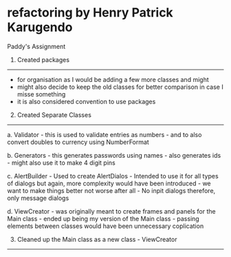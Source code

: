 # refactoring by Henry Patrick Karugendo

Paddy's Assignment


1. Created packages
------------------------
  - for organisation as I would be adding a few more classes and might 
  - might also decide to keep the old classes for better comparison in case I misse something
  - it is also considered convention to use packages


2. Created Separate Classes
------------------------
  a. Validator
    - this is used to validate entries as numbers 
    - and to also convert doubles to currency using NumberFormat
    
  b. Generators
    - this generates passwords using names
    - also generates ids
    - might also use it to make 4 digit pins 
    
  c. AlertBuilder
    - Used to create AlertDialos
    - Intended to use it for all types of dialogs but again, more complexity would have been introduced
    - we want to make things better not worse after all
    - No inpit dialogs therefore, only message dialogs
    
  d. ViewCreator
    - was originally meant to create frames and panels for the Main class
    - ended up being my version of the Main class
    - passing elements between classes would have been unnecessary coplication

    
3. Cleaned up the Main class as a new class - ViewCreator
---------------------------------------------------------
